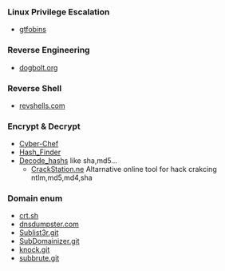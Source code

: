 ### Linux Privilege Escalation
- [gtfobins](https://gtfobins.github.io/)

### Reverse Engineering
- [dogbolt.org](https://dogbolt.org/)

### Reverse Shell
- [revshells.com](https://www.revshells.com/)


### Encrypt & Decrypt
- [Cyber-Chef](https://gchq.github.io/CyberChef/)
- [Hash_Finder](https://www.tunnelsup.com/hash-analyzer/)
- [Decode_hashs](https://10015.io/tools/md5-encrypt-decrypt) like sha,md5...
  - [CrackStation.ne](https://crackstation.net/) Altarnative online tool for hack crakcing ntlm,md5,md4,sha



### Domain enum
- [crt.sh](https://crt.sh/)
- [dnsdumpster.com](https://dnsdumpster.com/)
- [Sublist3r.git](https://github.com/aboul3la/Sublist3r.git)
- [SubDomainizer.git](https://github.com/nsonaniya2010/SubDomainizer.git)
- [knock.git](https://github.com/guelfoweb/knock.git)
- [subbrute.git](https://github.com/TheRook/subbrute.git)

